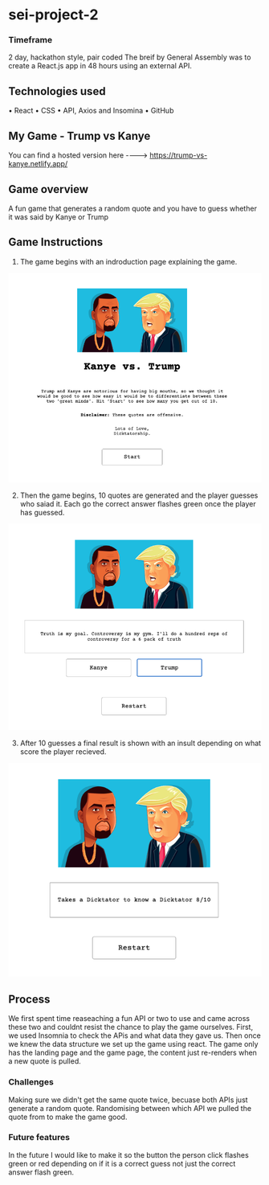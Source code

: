 # sei-project-2
### Timeframe
2 day, hackathon style, pair coded
The breif by General Assembly was to create a React.js app in 48 hours using an external API.

## Technologies used
•	React
•	CSS
•	API, Axios and Insomina
•	GitHub


## My Game - Trump vs Kanye

You can find a hosted version here ----> https://trump-vs-kanye.netlify.app/

## Game overview

A fun game that generates a random quote and you have to guess whether it was said by Kanye or Trump


## Game Instructions

1.	The game begins with an indroduction page explaining the game.

![game screenshot 1](src/assets/ScreenShot-1.png)

2.	Then the game begins, 10 quotes are generated and the player guesses who saiad it. Each go the correct answer flashes green once the player has guessed.

![game screenshot 2](src/assets/Screenshot-2.png)

3.	After 10 guesses a final result is shown with an insult depending on what score the player recieved.

![game screnshot 3](src/assets/Screenshot-3.png)




## Process

We first spent time reaseaching a fun API or two to use and came across these two and couldnt resist the chance to play the game ourselves.
First, we used Insomnia to check the APis and what data they gave us.
Then once we knew the data structure we set up the game using react. The game only has the landing page and the game page, the content just re-renders when a new quote is pulled.

### Challenges
Making sure we didn't get the same quote twice, becuase both APIs just generate a random quote.
Randomising between which API we pulled the quote from to make the game good.

### Future features
In the future I would like to make it so the button the person click flashes green or red depending on if it is a correct guess not just the correct answer flash green.


